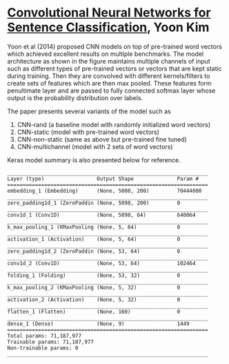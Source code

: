# [Convolutional Neural Networks for Sentence Classification](https://arxiv.org/abs/1408.5882), Yoon Kim

Yoon et al (2014) proposed CNN models on top of pre-trained word vectors which achieved excellent results on multiple benchmarks. The model architecture as shown in the figure maintains multiple channels of input such as different types of pre-trained vectors or vectors that are kept static during training. Then they are convolved with different kernels/filters to create sets of features which are then max pooled. These features form penultimate layer and are passed to fully connected softmax layer whose output is the probability distribution over labels.

The paper presents several variants of the model such as

1. CNN-rand (a baseline model with randomly initialized word vectors)
2. CNN-static (model with pre-trained word vectors)
3. CNN-non-static (same as above but pre-trained fine tuned)
4. CNN-multichannel (model with 2 sets of word vectors)

Keras model summary is also presented below for reference.

```
_________________________________________________________________
Layer (type)                 Output Shape              Param #
=================================================================
embedding_1 (Embedding)      (None, 5000, 200)         70444000
_________________________________________________________________
zero_padding1d_1 (ZeroPaddin (None, 5098, 200)         0
_________________________________________________________________
conv1d_1 (Conv1D)            (None, 5098, 64)          640064
_________________________________________________________________
k_max_pooling_1 (KMaxPooling (None, 5, 64)             0
_________________________________________________________________
activation_1 (Activation)    (None, 5, 64)             0
_________________________________________________________________
zero_padding1d_2 (ZeroPaddin (None, 53, 64)            0
_________________________________________________________________
conv1d_2 (Conv1D)            (None, 53, 64)            102464
_________________________________________________________________
folding_1 (Folding)          (None, 53, 32)            0
_________________________________________________________________
k_max_pooling_2 (KMaxPooling (None, 5, 32)             0
_________________________________________________________________
activation_2 (Activation)    (None, 5, 32)             0
_________________________________________________________________
flatten_1 (Flatten)          (None, 160)               0
_________________________________________________________________
dense_1 (Dense)              (None, 9)                 1449
=================================================================
Total params: 71,187,977
Trainable params: 71,187,977
Non-trainable params: 0
_________________________________________________________________
```
